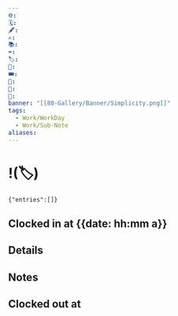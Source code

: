 ```yaml
---
🌐: 
🗓️: 
🖋️: 
✍️: 
📚: 
⬅️: 
🏷️: 
🎫: 
🎟️: 
📇: 
👔: 
🔖: 
banner: "[[80-Gallery/Banner/Simplicity.png]]"
tags:
  - Work/WorkDay
  - Work/Sub-Note
aliases:
---
```


# !(🏷️)

```timekeep
{"entries":[]}
```

## Clocked in at {{date: hh:mm a}}

## Details

## Notes

## Clocked out at 
